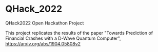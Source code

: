 # QHack_2022
QHack2022 Open Hackathon Project

This project replicates the results of the paper "Towards Prediction of Financial Crashes with a D-Wave Quantum Computer", https://arxiv.org/abs/1904.05808v2
